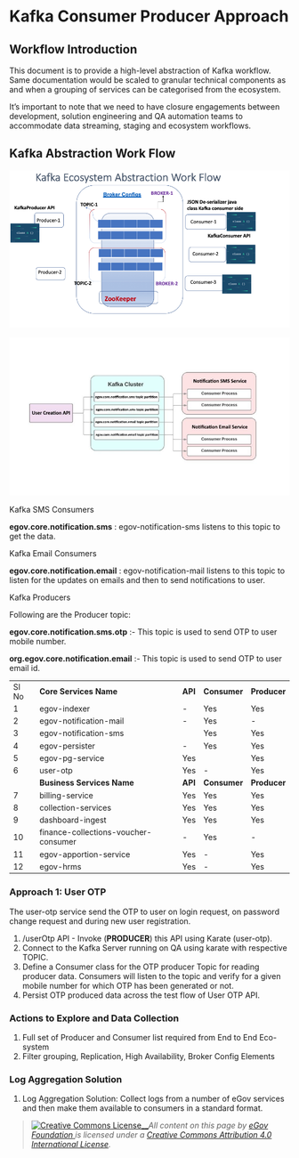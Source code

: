 # Kafka Consumer Producer Approach

## **Workflow Introduction**

This document is to provide a high-level abstraction of Kafka workflow. Same documentation would be scaled to granular technical components as and when a grouping of services can be categorised from the ecosystem.

It’s important to note that we need to have closure engagements between development, solution engineering and QA automation teams to accommodate data streaming, staging and ecosystem workflows.

## **Kafka Abstraction Work Flow**

![](../../../.gitbook/assets/155.png)

![](../../../.gitbook/assets/154.jpg)

Kafka SMS Consumers

**egov.core.notification.sms** : egov-notification-sms listens to this topic to get the data.

Kafka Email Consumers

**egov.core.notification.email** : egov-notification-mail listens to this topic to listen for the updates on emails and then to send notifications to user.

Kafka Producers

Following are the Producer topic:

**egov.core.notification.sms.otp** :- This topic is used to send OTP to user mobile number.

**org.egov.core.notification.email** :- This topic is used to send OTP to user email id.

|       |                                      |         |              |              |
| ----- | ------------------------------------ | ------- | ------------ | ------------ |
| SI No | **Core Services Name**               | **API** | **Consumer** | **Producer** |
| 1     | egov-indexer                         | -       | Yes          | Yes          |
| 2     | egov-notification-mail               | -       | Yes          | -            |
| 3     | egov-notification-sms                |         | Yes          | Yes          |
| 4     | egov-persister                       | -       | Yes          | Yes          |
| 5     | egov-pg-service                      | Yes     |              | Yes          |
| 6     | user-otp                             | Yes     | -            | Yes          |
|       | **Business Services Name**           | **API** | **Consumer** | **Producer** |
| 7     | billing-service                      | Yes     | Yes          | Yes          |
| 8     | collection-services                  | Yes     | Yes          | Yes          |
| 9     | dashboard-ingest                     | Yes     | Yes          | Yes          |
| 10    | finance-collections-voucher-consumer | -       | Yes          | -            |
| 11    | egov-apportion-service               | Yes     | -            | Yes          |
| 12    | egov-hrms                            | Yes     | -            | Yes          |

### **Approach 1: User OTP**

The user-otp service send the OTP to user on login request, on password change request and during new user registration.

1. /userOtp API - Invoke (**PRODUCER**) this API using Karate (user-otp).
2. Connect to the Kafka Server running on QA using karate with respective TOPIC.
3. Define a Consumer class for the OTP producer Topic for reading producer data. Consumers will listen to the topic and verify for a given mobile number for which OTP has been generated or not.
4. Persist OTP produced data across the test flow of User OTP API.

### **Actions to Explore and Data Collection**

1. Full set of Producer and Consumer list required from End to End Eco-system
2. Filter grouping, Replication, High Availability, Broker Config Elements

### **Log Aggregation Solution**

1. Log Aggregation Solution: Collect logs from a number of eGov services and then make them available to consumers in a standard format.

> [![Creative Commons License](https://i.creativecommons.org/l/by/4.0/80x15.png)\_\_](http://creativecommons.org/licenses/by/4.0/)_All content on this page by_ [_eGov Foundation_ ](https://egov.org.in/)_is licensed under a_ [_Creative Commons Attribution 4.0 International License_](http://creativecommons.org/licenses/by/4.0/)_._
